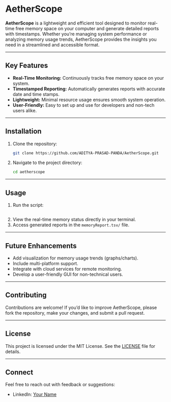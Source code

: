 # AetherScope

**AetherScope** is a lightweight and efficient tool designed to monitor real-time free memory space on your computer and generate detailed reports with timestamps. Whether you’re managing system performance or analyzing memory usage trends, AetherScope provides the insights you need in a streamlined and accessible format.

---

## Key Features

- **Real-Time Monitoring:** Continuously tracks free memory space on your system.
- **Timestamped Reporting:** Automatically generates reports with accurate date and time stamps.
- **Lightweight:** Minimal resource usage ensures smooth system operation.
- **User-Friendly:** Easy to set up and use for developers and non-tech users alike.

---

## Installation

1. Clone the repository:
   ```bash
   git clone https://github.com/ADITYA-PRASAD-PANDA/AetherScope.git
   ```
2. Navigate to the project directory:
   ```bash
   cd aetherscope
   ```
---

## Usage

1. Run the script:
   ```bash aetherscope.sh
   ```
2. View the real-time memory status directly in your terminal.
3. Access generated reports in the `memoryReport.tsv/` file.

---

## Future Enhancements

- Add visualization for memory usage trends (graphs/charts).
- Include multi-platform support.
- Integrate with cloud services for remote monitoring.
- Develop a user-friendly GUI for non-technical users.

---

## Contributing

Contributions are welcome! If you’d like to improve AetherScope, please fork the repository, make your changes, and submit a pull request.

---

## License

This project is licensed under the MIT License. See the [LICENSE](LICENSE) file for details.

---

## Connect

Feel free to reach out with feedback or suggestions:
- LinkedIn: [Your Name](https://www.linkedin.com/in/aditya-prasad-p-ab436927b/)

